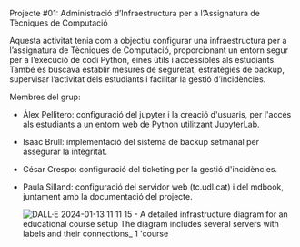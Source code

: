
Projecte #01: Administració d’Infraestructura per a l’Assignatura de Tècniques de Computació

Aquesta activitat tenia com a objectiu configurar una infraestructura per a l’assignatura de Tècniques de Computació, proporcionant un entorn segur per a l’execució de codi Python, eines útils i accessibles als estudiants. 
També es buscava establir mesures de seguretat, estratègies de backup, supervisar l’activitat dels estudiants i facilitar la gestió d’incidències.

Membres del grup: 

- Àlex Pellitero: configuració del jupyter i la creació d'usuaris, per l'accés als estudiants a un entorn web de Python utilitzant JupyterLab.
- Isaac Brull: implementació del sistema de backup setmanal per assegurar la integritat. 
- César Crespo: configuració del ticketing per la gestió d'incidències.
- Paula Silland: configuració del servidor web (tc.udl.cat) i del mdbook, juntament amb la documentació del projecte.

  ![DALL·E 2024-01-13 11 11 15 - A detailed infrastructure diagram for an educational course setup  The diagram includes several servers with labels and their connections_ 1  'course](https://github.com/paulasilland/mdbook/assets/101247767/b6fa58ab-05af-4601-bddf-c02280cfe5c2)


